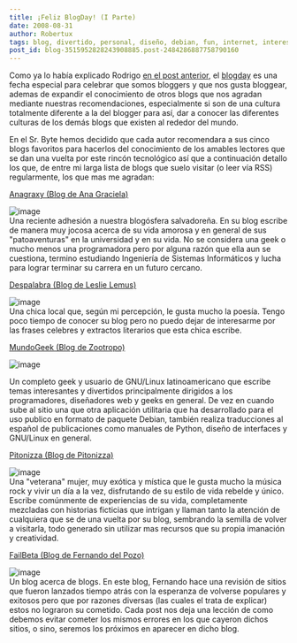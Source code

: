 ```yaml
---
title: ¡Feliz BlogDay! (I Parte)
date: 2008-08-31
author: Robertux
tags: blog, divertido, personal, diseño, debian, fun, internet, interesante, day, geek, happy, computadoras, linux, desarrollo, el salvador
post_id: blog-3515952828243908885.post-2484286887758790160
---
```


Como ya lo había explicado Rodrigo [en el post anterior](https://www.srbyte.com/2008/08/que-es-el-blogday.html), el [blogday](https://www.blogday.org/) es una fecha especial para celebrar que somos bloggers y que nos gusta bloggear, ademas de expandir el conocimiento de otros blogs que nos agradan mediante nuestras recomendaciones, especialmente si son de una cultura totalmente diferente a la del blogger para así, dar a conocer las diferentes culturas de los demás blogs que existen al rededor del mundo.

En el Sr. Byte hemos decidido que cada autor recomendara a sus cinco blogs favoritos para hacerlos del conocimiento de los amables lectores que se dan una vuelta por este rincón tecnológico así que a continuación detallo los que, de entre mi larga lista de blogs que suelo visitar (o leer vía RSS) regularmente, los que mas me agradan:

[Anagraxy (Blog de Ana Graciela)](https://anagraxy.blogspot.com/)

![image](https://1.bp.blogspot.com/_jH77WNrMVRA/SLr78qR2t3I/AAAAAAAACDI/hFEZCSztOEk/s400/blog1.png)    
Una reciente adhesión a nuestra blogósfera salvadoreña. En su blog escribe de manera muy jocosa acerca de su vida amorosa y en general de sus "patoaventuras" en la universidad y en su vida. No se considera una geek o mucho menos una programadora pero por alguna razón que ella aun se cuestiona, termino estudiando Ingeniería de Sistemas Informáticos y lucha para lograr terminar su carrera en un futuro cercano.

[Despalabra (Blog de Leslie Lemus)](https://despalabra.blogspot.com/)

![image](https://2.bp.blogspot.com/_jH77WNrMVRA/SLr8KqsPc9I/AAAAAAAACDQ/u7lSmZNbBFg/s400/blog2.png)    
Una chica local que, según mi percepción, le gusta mucho la poesía. Tengo poco tiempo de conocer su blog pero no puedo dejar de interesarme por las frases celebres y extractos literarios que esta chica escribe.

[MundoGeek (Blog de Zootropo)](https://mundogeek.net/)

![image](https://4.bp.blogspot.com/_jH77WNrMVRA/SLr8ZhuZVPI/AAAAAAAACDY/q9z2rxc52kM/s400/blog3.png)    

Un completo geek y usuario de GNU/Linux latinoamericano que escribe temas interesantes y divertidos principalmente dirigidos a los programadores, diseñadores web y geeks en general. De vez en cuando sube al sitio una que otra aplicación utilitaria que ha desarrollado para el uso publico en formato de paquete Debian, también realiza traducciones al español de publicaciones como manuales de Python, diseño de interfaces y GNU/Linux en general.

[Pitonizza (Blog de Pitonizza)](https://www.pitonizza.com/)

![image](https://1.bp.blogspot.com/_jH77WNrMVRA/SLr8l_71pcI/AAAAAAAACDg/JU3lVz1ZnOo/s400/blog5.png)    
Una "veterana" mujer, muy exótica y mística que le gusta mucho la música rock y vivir un día a la vez, disfrutando de su estilo de vida rebelde y único. Escribe comúnmente de experiencias de su vida, completamente mezcladas con historias ficticias que intrigan y llaman tanto la atención de cualquiera que se de una vuelta por su blog, sembrando la semilla de volver a visitarla, todo generado sin utilizar mas recursos que su propia imanación y creatividad.

[FailBeta (Blog de Fernando del Pozo)](https://www.failbeta.com/)

![image](https://4.bp.blogspot.com/_jH77WNrMVRA/SLr8zNHz-BI/AAAAAAAACDo/_ystQ6G97To/s400/blog4.png)    
Un blog acerca de blogs. En este blog, Fernando hace una revisión de sitios que fueron lanzados tiempo atrás con la esperanza de volverse populares y exitosos pero que por razones diversas (las cuales el trata de explicar) estos no lograron su cometido. Cada post nos deja una lección de como debemos evitar cometer los mismos errores en los que cayeron dichos sitios, o sino, seremos los próximos en aparecer en dicho blog.